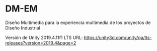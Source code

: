 # DM-EM
Diseño Multimedia para la experiencia multimedia de los proyectos de Diseño Industrial

Versión de Unity 2019.4.11f1 LTS
URL: https://unity3d.com/unity/qa/lts-releases?version=2019.4&page=2
